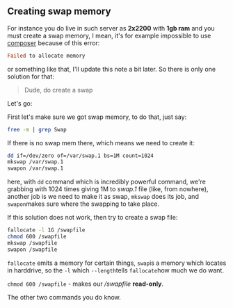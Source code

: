 ## Creating swap memory

For instance you do live in such server as **2x2200** with **1gb ram** and you must create a swap memory, I mean, it's for example impossible to use [composer](https://getcomposer.org/) because of this error:

```prolog
Failed to allocate memory
```

or something like that, I'll update this note a bit later. So there is only one solution for that:

> Dude, do create a swap

Let's go:

First let's make sure we got swap memory, to do that, just say:

```bash
free -m | grep Swap
```

If there is no swap mem there, which means we need to create it:

```bash
dd if=/dev/zero of=/var/swap.1 bs=1M count=1024
mkswap /var/swap.1
swapon /var/swap.1
```

here, with `dd` command which is incredibly powerful command, we're grabbing with 1024 times giving 1M to *swap.1* file (like, from nowhere), another job is we need to make it as swap, `mkswap` does its job, and `swapon`makes sure where the swapping to take place.

If this solution does not work, then try to create a swap file:

```bash
fallocate -l 1G /swapfile
chmod 600 /swapfile
mkswap /swapfile
swapon /swapfile
```

`fallocate` emits a memory for certain things, `swap`is a memory which locates in harddrive, so the `-l` which `--length`tells `fallocate`how much we do want.

`chmod 600 /swapfile` - makes our */swapfile* **read-only**. 

The other two commands you do know.
